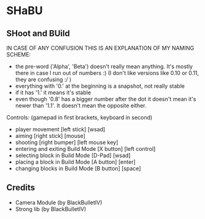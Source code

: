 SHaBU
======
SHoot and BUild
------
IN CASE OF ANY CONFUSION THIS IS AN EXPLANATION OF MY NAMING SCHEME:
- the pre-word ('Alpha', 'Beta') doesn't really mean anything. It's mostly there in case I run out of numbers :) (I don't like versions like 0.10 or 0.11, they are confusing :/ )
- everything with '0.' at the beginning is a snapshot, not really stable
- if it has '1.' it means it's stable
- even though '0.8' has a bigger number after the dot it doesn't mean it's newer than '1.1'. It doesn't mean the opposite either.

Controls: (gamepad in first brackets, keyboard in second)
- player movement [left stick] [wsad]
- aiming [right stick] [mouse]
- shooting [right bumper] [left mouse key]
- entering and exiting Build Mode [X button] [left control]
- selecting block in Build Mode [D-Pad] [wsad]
- placing a block in Build Mode [A button] [enter]
- changing blocks in Build Mode [B button] [space]

Credits
-------
- Camera Module (by BlackBulletIV)
- Strong lib (by BlackBulletIV)